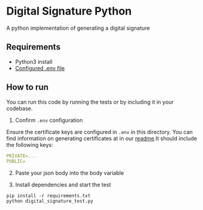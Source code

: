 # Digital Signature Python

A python implementation of generating a digital signature

## Requirements

- Python3 install
- [Configured .env file](../README.md)

## How to run

You can run this code by running the tests or by including it in your codebase.

1. Confirm `.env` configuration

Ensure the certificate keys are configured in `.env` in this directory. You can find information on generating certificates at in our [readme](../README.md).It should include the following keys:

```yaml
PRIVATE=...
PUBLIC=
```

2. Paste your json body into the body variable

3. Install dependencies and start the test

```
pip install -r requirements.txt
python digital_signature_test.py
```
